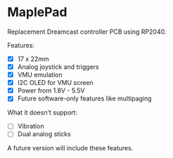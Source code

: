 # MaplePad 

Replacement Dreamcast controller PCB using RP2040.

Features:
- [x] 17 x 22mm
- [x] Analog joystick and triggers
- [x] VMU emulation
- [x] I2C OLED for VMU screen
- [x] Power from 1.8V - 5.5V
- [x] Future software-only features like multipaging 

What it doesn't support:
- [ ] Vibration
- [ ] Dual analog sticks

A future version will include these features.
